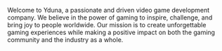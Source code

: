 Welcome to Yduna,
a passionate and driven video game development company.
We believe in the power of gaming to inspire, challenge, and bring joy to people worldwide.
Our mission is to create unforgettable gaming experiences while making a positive impact on both the gaming community and the industry as a whole.
